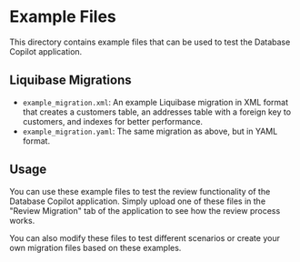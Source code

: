 # Example Files

This directory contains example files that can be used to test the Database Copilot application.

## Liquibase Migrations

- `example_migration.xml`: An example Liquibase migration in XML format that creates a customers table, an addresses table with a foreign key to customers, and indexes for better performance.
- `example_migration.yaml`: The same migration as above, but in YAML format.

## Usage

You can use these example files to test the review functionality of the Database Copilot application. Simply upload one of these files in the "Review Migration" tab of the application to see how the review process works.

You can also modify these files to test different scenarios or create your own migration files based on these examples.
